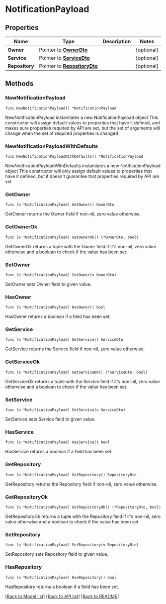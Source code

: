 # NotificationPayload

## Properties

Name | Type | Description | Notes
------------ | ------------- | ------------- | -------------
**Owner** | Pointer to [**OwnerDto**](OwnerDto.md) |  | [optional] 
**Service** | Pointer to [**ServiceDto**](ServiceDto.md) |  | [optional] 
**Repository** | Pointer to [**RepositoryDto**](RepositoryDto.md) |  | [optional] 

## Methods

### NewNotificationPayload

`func NewNotificationPayload() *NotificationPayload`

NewNotificationPayload instantiates a new NotificationPayload object
This constructor will assign default values to properties that have it defined,
and makes sure properties required by API are set, but the set of arguments
will change when the set of required properties is changed

### NewNotificationPayloadWithDefaults

`func NewNotificationPayloadWithDefaults() *NotificationPayload`

NewNotificationPayloadWithDefaults instantiates a new NotificationPayload object
This constructor will only assign default values to properties that have it defined,
but it doesn't guarantee that properties required by API are set

### GetOwner

`func (o *NotificationPayload) GetOwner() OwnerDto`

GetOwner returns the Owner field if non-nil, zero value otherwise.

### GetOwnerOk

`func (o *NotificationPayload) GetOwnerOk() (*OwnerDto, bool)`

GetOwnerOk returns a tuple with the Owner field if it's non-nil, zero value otherwise
and a boolean to check if the value has been set.

### SetOwner

`func (o *NotificationPayload) SetOwner(v OwnerDto)`

SetOwner sets Owner field to given value.

### HasOwner

`func (o *NotificationPayload) HasOwner() bool`

HasOwner returns a boolean if a field has been set.

### GetService

`func (o *NotificationPayload) GetService() ServiceDto`

GetService returns the Service field if non-nil, zero value otherwise.

### GetServiceOk

`func (o *NotificationPayload) GetServiceOk() (*ServiceDto, bool)`

GetServiceOk returns a tuple with the Service field if it's non-nil, zero value otherwise
and a boolean to check if the value has been set.

### SetService

`func (o *NotificationPayload) SetService(v ServiceDto)`

SetService sets Service field to given value.

### HasService

`func (o *NotificationPayload) HasService() bool`

HasService returns a boolean if a field has been set.

### GetRepository

`func (o *NotificationPayload) GetRepository() RepositoryDto`

GetRepository returns the Repository field if non-nil, zero value otherwise.

### GetRepositoryOk

`func (o *NotificationPayload) GetRepositoryOk() (*RepositoryDto, bool)`

GetRepositoryOk returns a tuple with the Repository field if it's non-nil, zero value otherwise
and a boolean to check if the value has been set.

### SetRepository

`func (o *NotificationPayload) SetRepository(v RepositoryDto)`

SetRepository sets Repository field to given value.

### HasRepository

`func (o *NotificationPayload) HasRepository() bool`

HasRepository returns a boolean if a field has been set.


[[Back to Model list]](../README.md#documentation-for-models) [[Back to API list]](../README.md#documentation-for-api-endpoints) [[Back to README]](../README.md)


